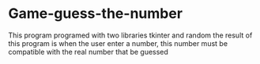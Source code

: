 # Game-guess-the-number
This program programed with two libraries tkinter and random the result of this program is when the user enter a number, this number must be compatible with the real number that be guessed
